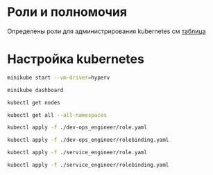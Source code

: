 # Роли и полномочия

Определены роли для администрирования kubernetes см [таблица](Роли%20и%20полномочия.xlsx)

# Настройка kubernetes

```bash
minikube start --vm-driver=hyperv
```

```bash
minikube dashboard
```

```bash
kubectl get nodes
```

```bash
kubectl get all --all-namespaces
```

```bash
kubectl apply -f ./dev-ops_engineer/role.yaml
```

```bash
kubectl apply -f ./dev-ops_engineer/rolebinding.yaml
```

```bash
kubectl apply -f ./service_engineer/role.yaml
```

```bash
kubectl apply -f ./service_engineer/rolebinding.yaml
```
